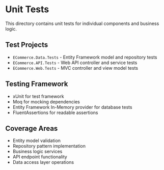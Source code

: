 # Unit Tests

This directory contains unit tests for individual components and business logic.

## Test Projects

- `ECommerce.Data.Tests` - Entity Framework model and repository tests
- `ECommerce.API.Tests` - Web API controller and service tests
- `ECommerce.Web.Tests` - MVC controller and view model tests

## Testing Framework

- xUnit for test framework
- Moq for mocking dependencies
- Entity Framework In-Memory provider for database tests
- FluentAssertions for readable assertions

## Coverage Areas

- Entity model validation
- Repository pattern implementation
- Business logic services
- API endpoint functionality
- Data access layer operations